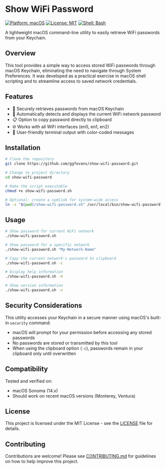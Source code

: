 # Show WiFi Password

[![Platform: macOS](https://img.shields.io/badge/platform-macOS-lightgrey)](https://github.com/ggfevans/show-wifi-password)
[![License: MIT](https://img.shields.io/badge/license-MIT-blue.svg)](https://opensource.org/licenses/MIT)
[![Shell: Bash](https://img.shields.io/badge/shell-bash-89e051.svg)](https://github.com/ggfevans/show-wifi-password)

A lightweight macOS command-line utility to easily retrieve WiFi passwords from your Keychain.

## Overview

This tool provides a simple way to access stored WiFi passwords through macOS Keychain, eliminating the need to navigate through System Preferences. It was developed as a practical exercise in macOS shell scripting and to streamline access to saved network credentials.

## Features

- 🔑 Securely retrieves passwords from macOS Keychain
- 🔄 Automatically detects and displays the current WiFi network password
- 📋 Option to copy password directly to clipboard
- 🌐 Works with all WiFi interfaces (en0, en1, en2)
- 🎨 User-friendly terminal output with color-coded messages

## Installation

```bash
# Clone the repository
git clone https://github.com/ggfevans/show-wifi-password.git

# Change to project directory
cd show-wifi-password

# Make the script executable
chmod +x show-wifi-password.sh

# Optional: create a symlink for system-wide access
ln -s "$(pwd)/show-wifi-password.sh" /usr/local/bin/show-wifi-password
```

## Usage

```bash
# Show password for current WiFi network
./show-wifi-password.sh

# Show password for a specific network
./show-wifi-password.sh "My-Network-Name"

# Copy the current network's password to clipboard
./show-wifi-password.sh -c

# Display help information
./show-wifi-password.sh -h

# Show version information
./show-wifi-password.sh -v
```

## Security Considerations

This utility accesses your Keychain in a secure manner using macOS's built-in `security` command:

- macOS will prompt for your permission before accessing any stored passwords
- No passwords are stored or transmitted by this tool
- When using the clipboard option (`-c`), passwords remain in your clipboard only until overwritten

## Compatibility

Tested and verified on:
- macOS Sonoma (14.x)
- Should work on recent macOS versions (Monterey, Ventura)

## License

This project is licensed under the MIT License - see the [LICENSE](LICENSE) file for details.

## Contributing

Contributions are welcome! Please see [CONTRIBUTING.md](CONTRIBUTING.md) for guidelines on how to help improve this project.